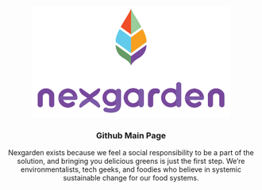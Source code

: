 <p align="center">
  <a href="https://www.nexgarden.com/">
    <img src="https://github.com/NEXGARDEN/Nexgarden/blob/main/Website/assets/Color/F_Logo_NXG_Primary_NoTag.png" alt="The Future of Farming" width="400" height="225">
  </a>
</p>

<h3 align="center">Github Main Page</h3>

<p align="center">
  Nexgarden exists because we feel a social responsibility to be a part of the solution, and bringing you delicious greens is just the first step. 
  We’re environmentalists, tech geeks, and foodies who believe in systemic sustainable change for our food systems.
  <br>
  <br>

</p>
